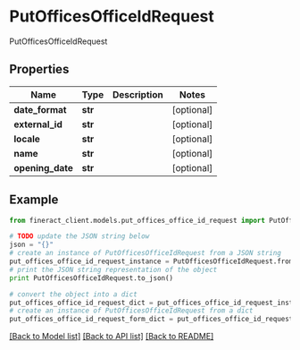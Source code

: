 # PutOfficesOfficeIdRequest

PutOfficesOfficeIdRequest

## Properties

Name | Type | Description | Notes
------------ | ------------- | ------------- | -------------
**date_format** | **str** |  | [optional] 
**external_id** | **str** |  | [optional] 
**locale** | **str** |  | [optional] 
**name** | **str** |  | [optional] 
**opening_date** | **str** |  | [optional] 

## Example

```python
from fineract_client.models.put_offices_office_id_request import PutOfficesOfficeIdRequest

# TODO update the JSON string below
json = "{}"
# create an instance of PutOfficesOfficeIdRequest from a JSON string
put_offices_office_id_request_instance = PutOfficesOfficeIdRequest.from_json(json)
# print the JSON string representation of the object
print PutOfficesOfficeIdRequest.to_json()

# convert the object into a dict
put_offices_office_id_request_dict = put_offices_office_id_request_instance.to_dict()
# create an instance of PutOfficesOfficeIdRequest from a dict
put_offices_office_id_request_form_dict = put_offices_office_id_request.from_dict(put_offices_office_id_request_dict)
```
[[Back to Model list]](../README.md#documentation-for-models) [[Back to API list]](../README.md#documentation-for-api-endpoints) [[Back to README]](../README.md)


